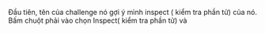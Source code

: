 Đầu tiên, tên của challenge nó gợi ý mình inspect ( kiểm tra phần tử) của nó.
Bấm chuột phải vào  chọn Inspect( kiểm tra phần tử) và 
